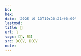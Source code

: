 ```yaml
---
bc:
hex:
date: '2025-10-13T10:28:21+08:00'
lastmod:
title: 􅦑
url: 􅦑
tags: [𩏦, 鞴]
src: DCCV, DCCV
note:
---
```

